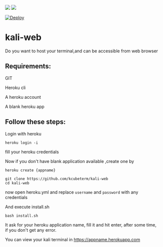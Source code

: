 ![](https://img.shields.io/badge/Kali-Latest-green) ![](https://img.shields.io/badge/Docker-kalilinux/kali-yellow)

[![Deploy](https://www.herokucdn.com/deploy/button.svg)](https://dashboard.heroku.com/new?template=https://github.com/ramaot/hero-vehttps://github.com/RAMAOT/kali-web)
# kali-web

Do you want to host your terminal,and can be accessible from web browser

## Requirements:
GIT

Heroku cli

A heroku account

A blank heroku app


## Follow these steps:
Login with heroku

```
heroku login -i
```
fill your heroku credentials 

Now if you don't have blank application available ,create one by 
```
heroku create {appname}
```


```
git clone https://github.com/kcubeterm/kali-web
cd kali-web
```
now open heroku.yml and replace `username` and `password` with any credentials 

And execute install.sh

```bash install.sh```

It ask for your heroku application name, fill it and hit enter, after some time, if you don't get any error.

You can view your kali terminal in https://appname.herokuapp.com


